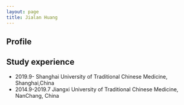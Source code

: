 ```yaml
---
layout: page
title: Jialan Huang
---
```


## Profile




## Study experience
* 2019.9-  Shanghai University of Traditional Chinese Medicine, Shanghai,China
* 2014.9-2019.7 Jiangxi University of Traditional Chinese Medicine, NanChang, China

